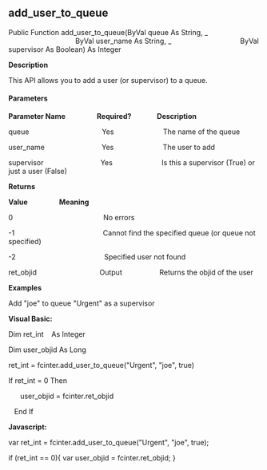 add_user_to_queue
-------------------

Public Function add_user_to_queue(ByVal queue As String, _
                                  ByVal user_name As String, _
                                  ByVal supervisor As Boolean) As Integer

**Description**

This API allows you to add a user (or supervisor) to a queue.

#### Parameters
**Parameter Name**                **Required?**             **Description**

queue                                     Yes                         The name of the queue

user_name                             Yes                         The user to add

supervisor                             Yes                         Is this a supervisor (True) or just a user (False)

**Returns**

**Value**                **Meaning**

0                                              No errors

-1                                             Cannot find the specified queue (or queue not specified)

-2                                             Specified user not found

ret_objid                                Output                   Returns the objid of the user

**Examples**

 Add "joe" to queue "Urgent" as a supervisor

**Visual Basic:**

Dim ret_int    As Integer

Dim user_objid As Long

ret_int = fcinter.add_user_to_queue("Urgent", "joe", true)

 If ret_int = 0 Then

      user_objid = fcinter.ret_objid

   End If

**Javascript:**

var ret_int = fcinter.add_user_to_queue("Urgent", "joe", true);

 if (ret_int == 0){ var user_objid = fcinter.ret_objid; }